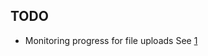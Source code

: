 ## TODO

* Monitoring progress for file uploads
  See [1](https://stackoverflow.com/questions/13909900/progress-of-python-requests-post)
